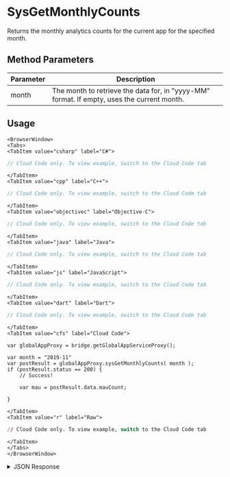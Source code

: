 # SysGetMonthlyCounts

Returns the monthly analytics counts for the current app for the specified month.

<PartialServop service_name="globalApp" operation_name="SYS_GET_MONTHLY_COUNTS" />

## Method Parameters
Parameter | Description
--------- | -----------
month | The month to retrieve the data for, in "yyyy-MM" format. If empty, uses the current month.

## Usage

```mdx-code-block
<BrowserWindow>
<Tabs>
<TabItem value="csharp" label="C#">
```

```csharp
// Cloud Code only. To view example, switch to the Cloud Code tab
```

```mdx-code-block
</TabItem>
<TabItem value="cpp" label="C++">
```

```cpp
// Cloud Code only. To view example, switch to the Cloud Code tab
```

```mdx-code-block
</TabItem>
<TabItem value="objectivec" label="Objective-C">
```

```objectivec
// Cloud Code only. To view example, switch to the Cloud Code tab
```

```mdx-code-block
</TabItem>
<TabItem value="java" label="Java">
```

```java
// Cloud Code only. To view example, switch to the Cloud Code tab
```

```mdx-code-block
</TabItem>
<TabItem value="js" label="JavaScript">
```

```javascript
// Cloud Code only. To view example, switch to the Cloud Code tab
```

```mdx-code-block
</TabItem>
<TabItem value="dart" label="Dart">
```

```dart
// Cloud Code only. To view example, switch to the Cloud Code tab
```

```mdx-code-block
</TabItem>
<TabItem value="cfs" label="Cloud Code">
```

```cfscript
var globalAppProxy = bridge.getGlobalAppServiceProxy();

var month = "2019-11"
var postResult = globalAppProxy.sysGetMonthlyCounts( month );
if (postResult.status == 200) {
    // Success!

    var mau = postResult.data.mauCount;

}
```

```mdx-code-block
</TabItem>
<TabItem value="r" label="Raw">
```

```r
// Cloud Code only. To view example, switch to the Cloud Code tab
```

```mdx-code-block
</TabItem>
</Tabs>
</BrowserWindow>
```

<details>
<summary>JSON Response</summary>

```json
{
    "status": 200,
    "data": {
        "monthDate": "2019-11",
        "sessionCount": 7,
        "sessionCountPlatform": {
            "IOS": 7
        },
        "sessionCountLibrary": {
            "APIExplorer": 7
        },
        "sessionCountLibraryVersion": {
            "4_3_0": 7
        },
        "dauCount": 3,
        "dauCountPlatform": {
            "IOS": 3
        },
        "mauCount": 3,
        "mauCountPlatform": {
            "IOS": 3
        },
        "accountCreationCount": 2,
        "accountCreationCountPlatform": {
            "IOS": 2
        },
        "purchaseCount": 0,
        "purchaseCountPlatform": {},
        "purchasedCountItem": {},
        "revenue": 0,
        "revenuePlatform": {},
        "revenueItem": {},
        "apiCallCount": 68,
        "s2sCallCount": 0,
        "webhookCallCount": 0,
        "webCallCount": 0,
        "ccApiCallCount": 25,
        "dispV1CallCount": 0,
        "offboardEventCount": 0,
        "ccScriptInvokeCount": 17,
        "scheduledScriptCallCount": 0,
        "loginsOverLimitCount": 0,
        "emailsSentCount": 0,
        "bulkOpCount": 0,
        "unreadableRequestCount": 0,
        "unprocessedRequestCount": 0,
        "freePeerApiCallCount": 0,
        "hostedCost": null,
        "hostedHours": null,
        "dormant": {
            "billedDormantAccounts": 4,
            "aggregatedDormantAccounts": 28
        },
        "rtt": {},
        "notificationCount": 0,
        "notificationCountTemplateId": {},
        "notificationCountPromotionId": {},
        "kbDownloaded": 0,
        "kbStorage": 14,
        "kbStorageMax": 2,
        "kbStorageDays": 7,
        "billingNetAPICount": 26,
        "billingBulkOpsCount": 0,
        "billingTotalAPICount": 26,
        "billingFreeApiCalls": 25,
        "billingDiscountedAPICredit": 0,
        "billingTotalBilledToCustomer": 43
    }
}
```
</details>

